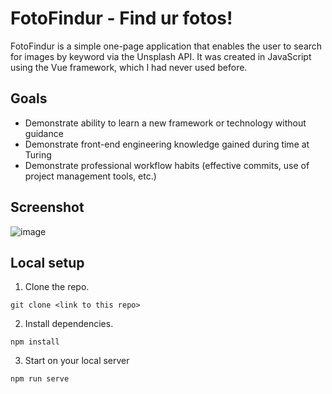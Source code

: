 # FotoFindur - Find ur fotos!

FotoFindur is a simple one-page application that enables the user to search for images by keyword via the Unsplash API. It was created in JavaScript using the Vue framework, which I had never used before.

## Goals

* Demonstrate ability to learn a new framework or technology without guidance
* Demonstrate front-end engineering knowledge gained during time at Turing
* Demonstrate professional workflow habits (effective commits, use of project management tools, etc.)

## Screenshot

![image](https://user-images.githubusercontent.com/27085714/72452409-bd519680-377a-11ea-9443-25514f2bf0a2.png)

## Local setup 
1. Clone the repo.
```
git clone <link to this repo>
```
2. Install dependencies.
```
npm install
```
3. Start on your local server
```
npm run serve
```
